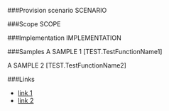 <!-- M2-TODO -->
<properties
	  pageTitle="SearchConfigurationDefinition"
    pageName="SearchConfigurationDefinition"
    parentPageId="spmeta2/definitions/sharepoint-standard"
/>

###Provision scenario
SCENARIO

###Scope
SCOPE

###Implementation
IMPLEMENTATION

###Samples
A SAMPLE 1
[TEST.TestFunctionName1]

A SAMPLE 2
[TEST.TestFunctionName2]

###Links
- [link 1](http://example.com)
- [link 2](http://example.com)